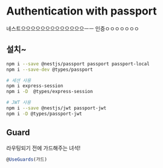# Authentication with passport

네스트으으으으으으으으으으으으으ㅡㅡ 인증ㅇㅇㅇㅇㅇㅇㅇ

## 설치~

```bash
npm i --save @nestjs/passport passport passport-local
npm i --save-dev @types/passport

# 세션 사용
npm i express-session
npm i -D  @types/express-session

# JWT 사용
npm i --save @nestjs/jwt passport-jwt
npm i -D @types/passport-jwt
```

## Guard

라우팅되기 전에 가드해주는 녀석!

```typescript
@UseGuards(가드)
```
